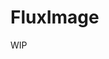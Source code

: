 ---
---

# FluxImage

WIP

<!-- 

## Description

The FluxImage component represents the lowest component of library and displays an image, part of it or a color.

## Attributes

### color

Sets the background color.

The values can be any valid CSS color.

- **Type:** `String`
- **Required:** `false`

### image

The URL of the image to be displayed.

- **Type:** `String`
- **Required:** `false`

### size

This size is the width and height in pixels that the component will have.

If receives an image, the image will be scaled and positioned to cover this size.

- **Type:** `Object`
- **Required:** `false`
- **Schema:**

``` js
{
   width: Number,
   height: Number,
}
```

### view-size

When received, the component will overwrite the `size` attribute, but maintain the image scaled and position values.

- **Type:** `Object`
- **Required:** `false`
- **Schema:**

``` js
{
   width: Number,
   height: Number,
}
```

### offset

It's an adjustment of the image position in pixels based on the top and left.

In case you do not set one of them, will default to `0`.

- **Type:** `Object`
- **Required:** `false`
- **Schema:**

``` js
{
   top: Number,
   left: Number,
}
```

### css

Object with CSS styles in camel case to apply to component.

- **Type:** `Object`
- **Required:** `false`

## Methods

### setCss(css)

Set CSS styles to the image.

- css
  - Description: an object with the CSS attributes in **camel case** and values.
  - Type: `Object`

### transform(css)

Sets the CSS styles to be transformed to within a transition.

- css
  - Description: an object with the CSS attributes in **camel case** and values.
  - Type: `Object`

### show()

Show the image, setting `visibility` to `visible`.

### hide()

Hide the image, setting `visibility` to `hidden`.
 -->